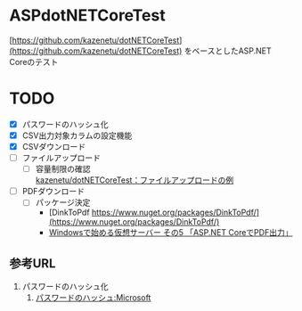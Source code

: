 # ASPdotNETCoreTest
[https://github.com/kazenetu/dotNETCoreTest](https://github.com/kazenetu/dotNETCoreTest) をベースとしたASP.NET Coreのテスト

# TODO
- [X] パスワードのハッシュ化
- [X] CSV出力対象カラムの設定機能
- [X] CSVダウンロード
- [ ] ファイルアップロード  
  - [ ] 容量制限の確認  
    [kazenetu/dotNETCoreTest：ファイルアップロードの例](https://github.com/kazenetu/dotNETCoreTest/blob/master/WebApp/WebApiSample/Controllers/UsersController.cs#L198-L256)
- [ ] PDFダウンロード  
  - [ ] パッケージ決定  
    - [DinkToPdf https://www.nuget.org/packages/DinkToPdf/](https://www.nuget.org/packages/DinkToPdf/)
    - [Windowsで始める仮想サーバー その5 「ASP.NET CoreでPDF出力」](https://github.com/kazenetu/blog-reports/tree/master/reports/20-dotnetTestCentOS5)
 
 ## 参考URL
 1.  パスワードのハッシュ化
     1. [パスワードのハッシュ:Microsoft](https://docs.microsoft.com/ja-jp/aspnet/core/security/data-protection/consumer-apis/password-hashing)
